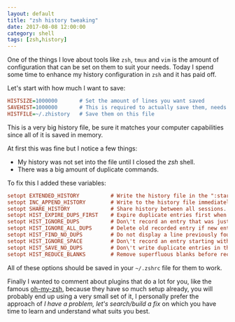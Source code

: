 ```yaml
---
layout: default
title: "zsh history tweaking"
date: 2017-08-08 12:00:00
category: shell
tags: [zsh,history]
---
```


One of the things I love about tools like `zsh`, `tmux` and `vim` is the amount of configuration that can be set on them to suit your needs. Today I spend some time to enhance my history configuration in `zsh` and it has paid off.

Let's start with how much I want to save:

```cfg
HISTSIZE=1000000       # Set the amount of lines you want saved
SAVEHIST=1000000       # This is required to actually save them, needs to match with HISTSIZE
HISTFILE=~/.zhistory   # Save them on this file
```

This is a very big history file, be sure it matches your computer capabilities since all of it is saved in memory.

At first this was fine but I notice a few things:

* My history was not set into the file until I closed the _zsh_ shell.
* There was a big amount of duplicate commands.

To fix this I added these variables:

```cfg
setopt EXTENDED_HISTORY          # Write the history file in the ":start:elapsed;command" format.
setopt INC_APPEND_HISTORY        # Write to the history file immediately, not when the shell exits.
setopt SHARE_HISTORY             # Share history between all sessions.
setopt HIST_EXPIRE_DUPS_FIRST    # Expire duplicate entries first when trimming history.
setopt HIST_IGNORE_DUPS          # Don\'t record an entry that was just recorded again.
setopt HIST_IGNORE_ALL_DUPS      # Delete old recorded entry if new entry is a duplicate.
setopt HIST_FIND_NO_DUPS         # Do not display a line previously found.
setopt HIST_IGNORE_SPACE         # Don\'t record an entry starting with a space.
setopt HIST_SAVE_NO_DUPS         # Don\'t write duplicate entries in the history file.
setopt HIST_REDUCE_BLANKS        # Remove superfluous blanks before recording entry.
```

All of these options should be saved in your `~/.zshrc` file for them to work.

Finally I wanted to comment about plugins that do a lot for you, like the famous [oh-my-zsh](http://ohmyz.sh/), because they have so much setup already, you will probably end up using a very small set of it, I personally prefer the approach of *I have a problem, let's search/build a fix* on which you have time to learn and understand what suits you best.
